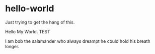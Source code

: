 # hello-world
Just trying to get the hang of this.


Hello My World. TEST

I am bob the salamander who always dreampt he could hold his breath longer. 
